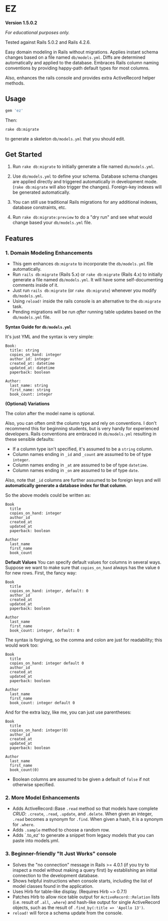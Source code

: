 # EZ

**Version 1.5.0.2**

*For educational purposes only.*

Tested against Rails 5.0.2 and Rails 4.2.6.

Easy domain modeling in Rails without migrations.  Applies instant schema changes based on a file named `db/models.yml`.  Diffs are determined automatically and applied to the database.  Embraces Rails column naming conventions by providing happy-path default types for most columns.

Also, enhances the rails console and provides extra ActiveRecord helper methods.


## Usage

```ruby
gem 'ez'
```

Then:

```
rake db:migrate
```

to generate a skeleton `db/models.yml` that you should edit.


## Get Started

1. Run `rake db:migrate` to initially generate a file named `db/models.yml`.

2. Use `db/models.yml` to define your schema. Database schema changes are applied directly and triggered automatically in development mode.  (`rake db:migrate` will also trigger the changes).  Foreign-key indexes will be generated automatically.

3. You can still use traditional Rails migrations for any additional indexes, database constraints, etc.

4. Run `rake db:migrate:preview` to do a "dry run" and see what would change based your `db/models.yml` file.

## Features


### 1. Domain Modeling Enhancements

* This gem enhances `db:migrate` to incorporate the `db/models.yml` file automatically.
* Run `rails db:migrate` (Rails 5.x) or `rake db:migrate` (Rails 4.x) to initially generate a file named `db/models.yml`.  It will have some self-documenting comments inside of it.
* Just run `rails db:migrate` (or `rake db:migrate`) whenever you modify `db/models.yml`.
* Using `reload!` inside the rails console is an alternative to the `db:migrate` task.
* Pending migrations will be run *after* running table updates based on the `db/models.yml` file.


**Syntax Guide for `db/models.yml`**

It's just YML and the syntax is very simple:

```
Book:
  title: string
  copies_on_hand: integer
  author_id: integer
  created_at: datetime
  updated_at: datetime
  paperback: boolean

Author:
  last_name: string
  first_name: string
  book_count: integer
```

**(Optional) Variations**

The colon after the model name is optional.

Also, you can often omit the column type and rely on conventions.  I don't recommend this for beginning students, but is very handy for experienced developers.  Rails conventions are embraced in `db/models.yml` resulting in these sensible defaults:

* If a column type isn't specified, it's assumed to be a `string` column.
* Column names ending in `_id` and `_count` are assumed to be of type `integer`.
* Column names ending in `_at` are assumed to be of type `datetime`.
* Column names ending in `_on` are assumed to be of type `date`.

Also, note that `_id` columns are further assumed to be foreign keys and will **automatically generate a database index for that column**.

So the above models could be written as:

```
Book
  title
  copies_on_hand: integer
  author_id
  created_at
  updated_at
  paperback: boolean

Author
  last_name
  first_name
  book_count
```

**Default Values**
You can specify default values for columns in several ways.  Suppose we want to make sure that `copies_on_hand` always has the value `0` for new rows.  First, the fancy way:

```
Book
  title
  copies_on_hand: integer, default: 0
  author_id
  created_at
  updated_at
  paperback: boolean

Author
  last_name
  first_name
  book_count: integer, default: 0
```

The syntax is forgiving, so the comma and colon are just for readability; this would work too:

```
Book
  title
  copies_on_hand: integer default 0
  author_id
  created_at
  updated_at
  paperback: boolean

Author
  last_name
  first_name
  book_count: integer default 0
```

And for the extra lazy, like me, you can just use parentheses:

```
Book
  title
  copies_on_hand: integer(0)
  author_id
  created_at
  updated_at
  paperback: boolean

Author
  last_name
  first_name
  book_count(0)
```

* Boolean columns are assumed to be given a default of `false` if not otherwise specified.


### 2. More Model Enhancements

* Adds ActiveRecord::Base `.read` method so that models have complete *CRUD*: `.create`, `.read`, `.update`, and `.delete`.  When given an integer, `.read` becomes a synonym for `.find`.  When given a hash, it is a synonym for `.where`.
* Adds `.sample` method to choose a random row.
* Adds `.to_ez' to generate a snippet from legacy models that you can paste into models.yml.



### 3. Beginner-friendly "It Just Works" console

* Solves the "no connection" message in Rails >= 4.0.1 (if you try to inspect a model without making a query first) by establishing an initial connection to the development database.
* Shows helpful instructions when console starts, including the list of model classes found in the application.
* Uses Hirb for table-like display. (Requires Hirb ~> 0.7.1)
* Patches Hirb to allow nice table output for `ActiveRecord::Relation` lists (i.e. result of `.all`, `.where`) and hash-like output for single ActiveRecord objects, such as the result of `.find_by(:title => 'Apollo 13')`.
* `reload!` will force a schema update from the console.
